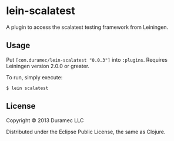# lein-scalatest

A plugin to access the scalatest testing framework from Leiningen.

## Usage

Put `[com.duramec/lein-scalatest "0.0.3"]` into `:plugins`.  Requires Leiningen version 2.0.0 or greater.

To run, simply execute:

    $ lein scalatest

## License

Copyright © 2013 Duramec LLC

Distributed under the Eclipse Public License, the same as Clojure.
